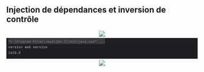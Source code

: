 <h2>Injection de dépendances et inversion de contrôle</h2>
<center><img src="src/main/resources/Capture%20d’écran%202025-04-21%20à%2015.57.01.png" /></center>
<center><img src="src/main/resources/img.png" /></center>
<center><img src="src/main/resources/Capture%20d’écran%202025-04-21%20à%2015.59.26.png" /></center>
